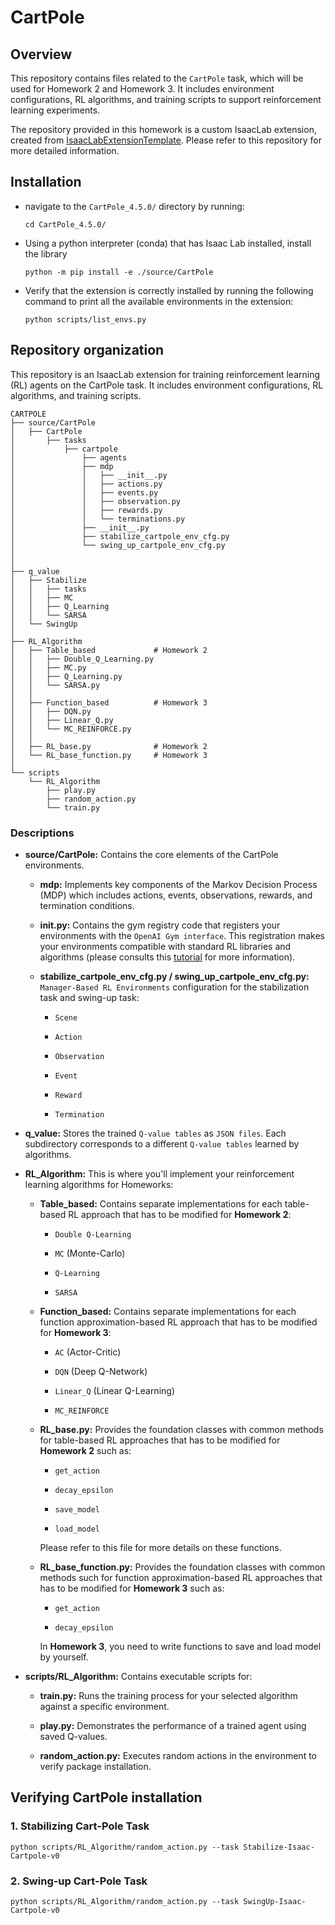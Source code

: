 # CartPole
 
## Overview
This repository contains files related to the `CartPole` task, which will be used for Homework 2 and Homework 3. It includes environment configurations, RL algorithms, and training scripts to support reinforcement learning experiments.


The repository provided in this homework is a custom IsaacLab extension, created from [IsaacLabExtensionTemplate](https://github.com/isaac-sim/IsaacLabExtensionTemplate). Please refer to this repository for more detailed information.

## Installation

- navigate to the `CartPole_4.5.0/` directory by running:

    ```
    cd CartPole_4.5.0/
    ```
- Using a python interpreter (conda) that has Isaac Lab installed, install the library

    ```
    python -m pip install -e ./source/CartPole
    ```

- Verify that the extension is correctly installed by running the following command to print all the available environments in the extension:

    ```
    python scripts/list_envs.py
    ```
## Repository organization
This repository is an IsaacLab extension for training reinforcement learning (RL) agents on the CartPole task. It includes environment configurations, RL algorithms, and training scripts.

```
CARTPOLE
├── source/CartPole
│   ├── CartPole
│       ├── tasks
│           ├── cartpole
│               ├── agents
│               ├── mdp
│               │   ├── __init__.py
│               │   ├── actions.py
│               │   ├── events.py
│               │   ├── observation.py
│               │   ├── rewards.py
│               │   └── terminations.py
│               ├── __init__.py
│               ├── stabilize_cartpole_env_cfg.py
│               └── swing_up_cartpole_env_cfg.py
│               
│  
├── q_value
│   ├── Stabilize
│   │   ├── tasks
│   │   ├── MC
│   │   ├── Q_Learning
│   │   └── SARSA
│   └── SwingUp
│  
├── RL_Algorithm
│   ├── Table_based             # Homework 2
│   │   ├── Double_Q_Learning.py
│   │   ├── MC.py
│   │   ├── Q_Learning.py
│   │   └── SARSA.py
│   │   
│   ├── Function_based          # Homework 3
│   │   ├── DQN.py
│   │   ├── Linear_Q.py
│   │   └── MC_REINFORCE.py
│   │   
│   ├── RL_base.py              # Homework 2
│   └── RL_base_function.py     # Homework 3
│
└── scripts
    └── RL_Algorithm
        ├── play.py
        ├── random_action.py
        └── train.py
```

### Descriptions

- **source/CartPole:** Contains the core elements of the CartPole environments.

    - **mdp:** Implements key components of the Markov Decision Process (MDP) which includes actions, events, observations, rewards, and termination conditions.

    - **__init__.py:** Contains the gym registry
    code that registers your environments with the `OpenAI Gym interface`. This registration makes your environments compatible with standard RL libraries and algorithms (please consults this [tutorial](https://isaac-sim.github.io/IsaacLab/main/source/tutorials/03_envs/register_rl_env_gym.html#using-the-gym-registry) for more information).

    - **stabilize_cartpole_env_cfg.py / swing_up_cartpole_env_cfg.py:** `Manager-Based RL Environments` configuration for the stabilization task and swing-up task:

        - `Scene`

        - `Action` 

        - `Observation`

        - `Event`

        - `Reward`

        - `Termination`

- **q_value:** Stores the trained `Q-value tables` as `JSON files`. Each subdirectory corresponds to a different `Q-value tables` learned by algorithms.

- **RL_Algorithm:** This is where you'll implement your reinforcement learning algorithms for Homeworks:

    - **Table_based:** Contains separate implementations for each table-based RL approach that has to be modified for **Homework 2**:

        - `Double Q-Learning`
        
        - `MC` (Monte-Carlo)

        - `Q-Learning`

        - `SARSA` 

    - **Function_based:** Contains separate implementations for each function approximation-based RL approach that has to be modified for **Homework 3**:

        - `AC`  (Actor-Critic)
        
        - `DQN`  (Deep Q-Network)

        - `Linear_Q` (Linear Q-Learning)

        - `MC_REINFORCE`

    - **RL_base.py:** Provides the foundation classes with common methods for table-based RL approaches that has to be modified for **Homework 2** such as:

        - `get_action`

        - `decay_epsilon` 

        - `save_model`

        - `load_model`
        
        Please refer to this file for more details on these functions.

    - **RL_base_function.py:** Provides the foundation classes with common methods such for function approximation-based RL approaches that has to be modified for **Homework 3** such as:

        - `get_action`

        - `decay_epsilon` 

        In **Homework 3**, you need to write functions to save and load model by yourself.


- **scripts/RL_Algorithm:** Contains executable scripts for:

    - **train.py:** Runs the training process for your selected algorithm against a specific environment.

    - **play.py:** Demonstrates the performance of a trained agent using saved Q-values.
 
    - **random_action.py:** Executes random actions in the environment to verify package installation.

## Verifying CartPole installation

### 1. Stabilizing Cart-Pole Task

```
python scripts/RL_Algorithm/random_action.py --task Stabilize-Isaac-Cartpole-v0
```

### 2. Swing-up Cart-Pole Task

```
python scripts/RL_Algorithm/random_action.py --task SwingUp-Isaac-Cartpole-v0
```
